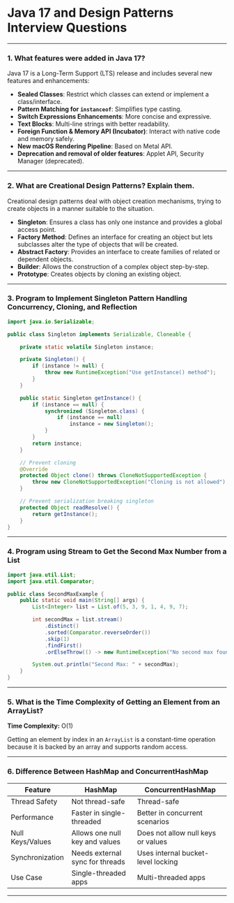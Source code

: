 
# Java 17 and Design Patterns Interview Questions

---

### 1. What features were added in Java 17?

Java 17 is a Long-Term Support (LTS) release and includes several new features and enhancements:

- **Sealed Classes**: Restrict which classes can extend or implement a class/interface.
- **Pattern Matching for `instanceof`**: Simplifies type casting.
- **Switch Expressions Enhancements**: More concise and expressive.
- **Text Blocks**: Multi-line strings with better readability.
- **Foreign Function & Memory API (Incubator)**: Interact with native code and memory safely.
- **New macOS Rendering Pipeline**: Based on Metal API.
- **Deprecation and removal of older features**: Applet API, Security Manager (deprecated).

---

### 2. What are Creational Design Patterns? Explain them.

Creational design patterns deal with object creation mechanisms, trying to create objects in a manner suitable to the situation.

- **Singleton**: Ensures a class has only one instance and provides a global access point.
- **Factory Method**: Defines an interface for creating an object but lets subclasses alter the type of objects that will be created.
- **Abstract Factory**: Provides an interface to create families of related or dependent objects.
- **Builder**: Allows the construction of a complex object step-by-step.
- **Prototype**: Creates objects by cloning an existing object.

---

### 3. Program to Implement Singleton Pattern Handling Concurrency, Cloning, and Reflection

```java
import java.io.Serializable;

public class Singleton implements Serializable, Cloneable {

    private static volatile Singleton instance;

    private Singleton() {
        if (instance != null) {
            throw new RuntimeException("Use getInstance() method");
        }
    }

    public static Singleton getInstance() {
        if (instance == null) {
            synchronized (Singleton.class) {
                if (instance == null)
                    instance = new Singleton();
            }
        }
        return instance;
    }

    // Prevent cloning
    @Override
    protected Object clone() throws CloneNotSupportedException {
        throw new CloneNotSupportedException("Cloning is not allowed");
    }

    // Prevent serialization breaking singleton
    protected Object readResolve() {
        return getInstance();
    }
}
```

---

### 4. Program using Stream to Get the Second Max Number from a List

```java
import java.util.List;
import java.util.Comparator;

public class SecondMaxExample {
    public static void main(String[] args) {
        List<Integer> list = List.of(5, 3, 9, 1, 4, 9, 7);

        int secondMax = list.stream()
            .distinct()
            .sorted(Comparator.reverseOrder())
            .skip(1)
            .findFirst()
            .orElseThrow(() -> new RuntimeException("No second max found"));

        System.out.println("Second Max: " + secondMax);
    }
}
```

---

### 5. What is the Time Complexity of Getting an Element from an ArrayList?

**Time Complexity:** O(1)

Getting an element by index in an `ArrayList` is a constant-time operation because it is backed by an array and supports random access.

---

### 6. Difference Between HashMap and ConcurrentHashMap

| Feature              | HashMap                            | ConcurrentHashMap                      |
|----------------------|-------------------------------------|----------------------------------------|
| Thread Safety         | Not thread-safe                    | Thread-safe                             |
| Performance           | Faster in single-threaded          | Better in concurrent scenarios          |
| Null Keys/Values      | Allows one null key and values     | Does not allow null keys or values      |
| Synchronization       | Needs external sync for threads    | Uses internal bucket-level locking      |
| Use Case              | Single-threaded apps               | Multi-threaded apps                     |

---
